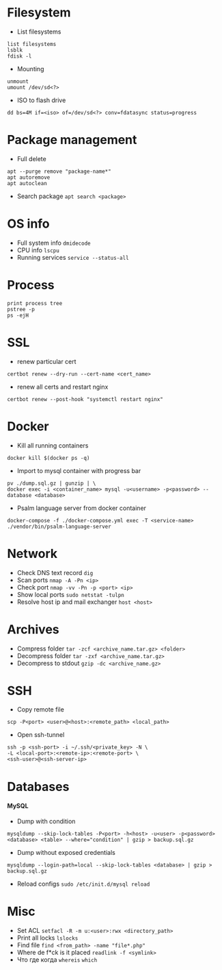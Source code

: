 # Filesystem

- List filesystems
```
list filesystems
lsblk 
fdisk -l
```

- Mounting
```
unmount
umount /dev/sd<?>
```

- ISO to flash drive
```
dd bs=4M if=<iso> of=/dev/sd<?> conv=fdatasync status=progress
```

# Package management
- Full delete
```
apt --purge remove "package-name*"
apt autoremove
apt autoclean
```

- Search package ```apt search <package>```

# OS info
- Full system info ```dmidecode```
- CPU info ```lscpu```
- Running services ```service --status-all```

# Process

```
print process tree
pstree -p
ps -ejH
```

# SSL
- renew particular cert 
```
certbot renew --dry-run --cert-name <cert_name>
```
- renew all certs and restart nginx 
```
certbot renew --post-hook "systemctl restart nginx"
```

# Docker
- Kill all running containers
```
docker kill $(docker ps -q)
```
- Import to mysql container with progress bar
```
pv ./dump.sql.gz | gunzip | \
docker exec -i <container_name> mysql -u<username> -p<password> --database <database>
```
- Psalm language server from docker container
```
docker-compose -f ./docker-compose.yml exec -T <service-name> ./vendor/bin/psalm-language-server
```

# Network

- Check DNS text record ```dig```
- Scan ports ```nmap -A -Pn <ip>```
- Check port ```nmap -vv -Pn -p <port> <ip>```
- Show local ports ```sudo netstat -tulpn```
- Resolve host ip and mail exchanger ```host <host>```

# Archives
- Compress folder ```tar -zcf <archive_name.tar.gz> <folder>```
- Decompress folder ```tar -zxf <archive_name.tar.gz>```
- Decompress to stdout ```gzip -dc <archive_name.gz>```

# SSH
- Copy remote file
```
scp -P<port> <user>@<host>:<remote_path> <local_path>
```
- Open ssh-tunnel
```
ssh -p <ssh-port> -i ~/.ssh/<private_key> -N \ 
-L <local-port>:<remote-ip>:<remote-port> \
<ssh-user>@<ssh-server-ip>
```

# Databases

#### MySQL

- Dump with condition
```
mysqldump --skip-lock-tables -P<port> -h<host> -u<user> -p<password> <database> <table> --where="condition" | gzip > backup.sql.gz
```

- Dump without exposed credentials
```
mysqldump --login-path=local --skip-lock-tables <database> | gzip > backup.sql.gz
``` 

- Reload configs ```sudo /etc/init.d/mysql reload```

# Misc

- Set ACL ```setfacl -R -m u:<user>:rwx <directory_path>```
- Print all locks ```lslocks```
- Find file ```find <from_path> -name "file*.php"```
- Where de f*ck is it placed ```readlink -f <symlink>```
- Что где когда ```whereis``` ```which```
